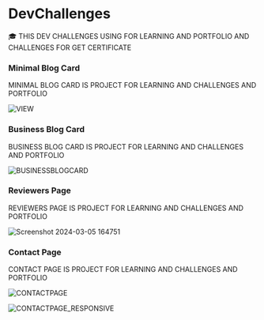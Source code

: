 # DevChallenges
🎓 THIS DEV CHALLENGES USING FOR LEARNING AND PORTFOLIO AND CHALLENGES FOR GET CERTIFICATE

### Minimal Blog Card

MINIMAL BLOG CARD IS PROJECT FOR LEARNING AND CHALLENGES AND PORTFOLIO

![VIEW](https://github.com/DevChalaam/mdFile/assets/124075393/0c5cf85d-ed27-48d1-b558-7bf91574df1a)

### Business Blog Card
BUSINESS BLOG CARD IS PROJECT FOR LEARNING AND CHALLENGES AND PORTFOLIO

![BUSINESSBLOGCARD](https://github.com/DevChalaam/mdFile/assets/124075393/373d4910-33a7-4a74-b736-c7318e2c37a0)

### Reviewers Page
REVIEWERS PAGE IS PROJECT FOR LEARNING AND CHALLENGES AND PORTFOLIO

![Screenshot 2024-03-05 164751](https://github.com/DevChalaam/push-project-repository/assets/124075393/30c114b3-108a-406a-93b0-392e19a02ba3)

### Contact Page
CONTACT PAGE IS PROJECT FOR LEARNING AND CHALLENGES AND PORTFOLIO

![CONTACTPAGE](https://github.com/DevChalaam/push-project-repository/assets/124075393/73bdeff9-6476-4bd0-9ff1-22b5fce25c28)

![CONTACTPAGE_RESPONSIVE](https://github.com/DevChalaam/push-project-repository/assets/124075393/bd6973f4-514e-412d-bd20-85bb8805eee7)
